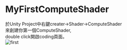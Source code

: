 # MyFirstComputeShader
於Unity Project中右鍵creater->Shader->ComputeShader  
來創建你第一個ComputeShader,  
double click開啟coding頁面。  
![first](http://imgur.com/Aa4acQX.jpg)
